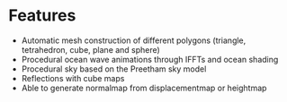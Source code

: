 # Features
* Automatic mesh construction of different polygons (triangle, tetrahedron, cube, plane and sphere)
* Procedural ocean wave animations through IFFTs and ocean shading
* Procedural sky based on the Preetham sky model
* Reflections with cube maps
* Able to generate normalmap from displacementmap or heightmap
